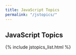 ```yaml
---
title: JavaScript Topics
permalink: "/jstopics/"
---
```


<h2> JavaScript Topics </h2>

{% include jstopics_list.html %}


